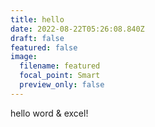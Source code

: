 ```yaml
---
title: hello
date: 2022-08-22T05:26:08.840Z
draft: false
featured: false
image:
  filename: featured
  focal_point: Smart
  preview_only: false
---
```

hello word & excel!